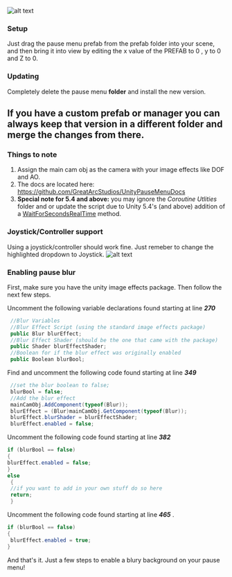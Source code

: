 ![alt text](http://i.imgur.com/QvaVqvN.png)
### Setup
Just drag the pause menu prefab from the prefab folder into your scene, and then bring it into view by editing the x value of the PREFAB to 0 , y to 0 and Z to 0. 
### Updating
Completely delete the pause menu **folder** and install the new version. 

If you have a custom prefab or manager you can always keep that version in a different folder and merge the changes from there.
-
### Things to note
1. Assign the main cam obj as the camera with your image effects like DOF and AO. 
2. The docs are located here: https://github.com/GreatArcStudios/UnityPauseMenuDocs
3. **Special note for 5.4 and above:** you may ignore the _Coroutine Utlities_ folder and or update the script due to Unity 5.4's (and above) addition of a [WaitForSecondsRealTime](https://docs.unity3d.com/ScriptReference/WaitForSecondsRealtime.html)  method.   

### Joystick/Controller support
Using a joystick/controller should work fine. Just remeber to change the highlighted dropdown to Joystick.
![alt text](http://i.imgur.com/Pf7poMk.png)
 
### Enabling pause blur
First, make sure you have the unity image effects package. Then follow the next few steps.

Uncomment the following variable declarations found starting at line ***270***
```csharp
 //Blur Variables
 //Blur Effect Script (using the standard image effects package) 
 public Blur blurEffect;
 //Blur Effect Shader (should be the one that came with the package)
 public Shader blurEffectShader;
 //Boolean for if the blur effect was originally enabled
 public Boolean blurBool;
 ```

 Find and uncomment the following code found starting at line ***349***
 ```csharp
  //set the blur boolean to false;
  blurBool = false;
  //Add the blur effect
  mainCamObj.AddComponent(typeof(Blur));
  blurEffect = (Blur)mainCamObj.GetComponent(typeof(Blur));
  blurEffect.blurShader = blurEffectShader;
  blurEffect.enabled = false;  
  ```
 
  Uncomment the following code found starting at line ***382***
  ```csharp
 if (blurBool == false)
  {
  blurEffect.enabled = false;
  }
  else
   {
   //if you want to add in your own stuff do so here
   return;
   } 
   ```
   
  Uncomment the following code found starting at line ***465*** .
  ```csharp
  if (blurBool == false)
  {
   blurEffect.enabled = true;
  }  
  ```
And that's it. Just a few steps to enable a blury background on your pause menu!

